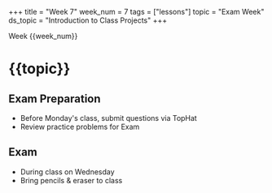 +++
title = "Week 7"
week_num = 7
tags = ["lessons"]
topic = "Exam Week"
ds_topic = "Introduction to Class Projects"
+++

Week {{week_num}}
# {{topic}}

## Exam Preparation
- Before Monday's class, submit questions via TopHat
- Review practice problems for Exam

## Exam
- During class on Wednesday
- Bring pencils & eraser to class


